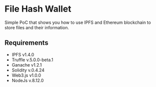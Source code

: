 # File Hash Wallet
Simple PoC that shows you how to use IPFS and Ethereum blockchain to store files and their information.


## Requirements
* IPFS v1.4.0
* Truffle v.5.0.0-beta.1 
* Ganache v1.2.1
* Solidity v.0.4.24
* Web3.js v1.0.0
* NodeJs v.8.12.0

